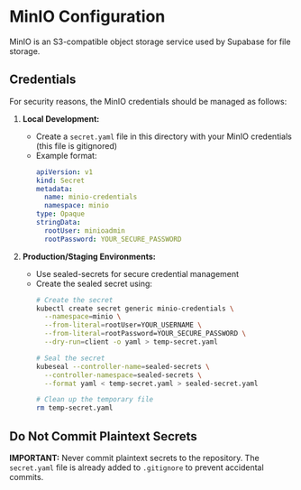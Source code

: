 # MinIO Configuration

MinIO is an S3-compatible object storage service used by Supabase for file storage.

## Credentials

For security reasons, the MinIO credentials should be managed as follows:

1. **Local Development:**
   - Create a `secret.yaml` file in this directory with your MinIO credentials (this file is gitignored)
   - Example format:
     ```yaml
     apiVersion: v1
     kind: Secret
     metadata:
       name: minio-credentials
       namespace: minio
     type: Opaque
     stringData:
       rootUser: minioadmin
       rootPassword: YOUR_SECURE_PASSWORD
     ```

2. **Production/Staging Environments:**
   - Use sealed-secrets for secure credential management
   - Create the sealed secret using:
     ```bash
     # Create the secret
     kubectl create secret generic minio-credentials \
       --namespace=minio \
       --from-literal=rootUser=YOUR_USERNAME \
       --from-literal=rootPassword=YOUR_SECURE_PASSWORD \
       --dry-run=client -o yaml > temp-secret.yaml
     
     # Seal the secret
     kubeseal --controller-name=sealed-secrets \
       --controller-namespace=sealed-secrets \
       --format yaml < temp-secret.yaml > sealed-secret.yaml
     
     # Clean up the temporary file
     rm temp-secret.yaml
     ```

## Do Not Commit Plaintext Secrets

**IMPORTANT:** Never commit plaintext secrets to the repository. The `secret.yaml` file is already added to `.gitignore` to prevent accidental commits. 